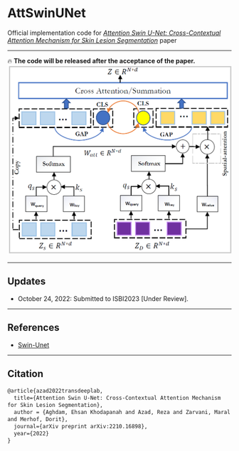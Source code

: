# AttSwinUNet
Official implementation code for [_Attention Swin U-Net: Cross-Contextual Attention Mechanism for Skin Lesion Segmentation_](https://arxiv.org/abs/2210.16898) paper

---
:fire: __The code will be released after the acceptance of the paper.__
![Proposed Model](./images/proposed_method_v2.png)

---

## Updates
- October 24, 2022: Submitted to ISBI2023 [Under Review].
---
## References
- [Swin-Unet](https://github.com/HuCaoFighting/Swin-Unet)
---
## Citation
```
@article{azad2022transdeeplab,
  title={Attention Swin U-Net: Cross-Contextual Attention Mechanism for Skin Lesion Segmentation},
  author = {Aghdam, Ehsan Khodapanah and Azad, Reza and Zarvani, Maral and Merhof, Dorit},
  journal={arXiv preprint arXiv:2210.16898},
  year={2022}
}
```
